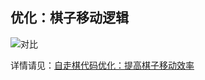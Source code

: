 ## 优化：棋子移动逻辑

![对比](https://zizouqi.github.io/img/in-post/post-autochess-code-optimization-2-move/move.gif)

详情请见：[自走棋代码优化：提高棋子移动效率](https://zizouqi.github.io/2019/05/30/autochess-code-optimization-2-move/)